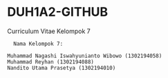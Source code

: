 # DUH1A2-GITHUB
Curriculum Vitae Kelompok 7

      Nama Kelompok 7:

    Muhammad Nagashi Iswahyunianto Wibowo (1302194058)
    Muhammad Reyhan (1302194088)
    Nandito Utama Prasetya (1302194010)
